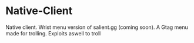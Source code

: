 # Native-Client
Native client. Wrist menu version of salient.gg (coming soon). A Gtag menu made for trolling. Exploits aswell to troll
